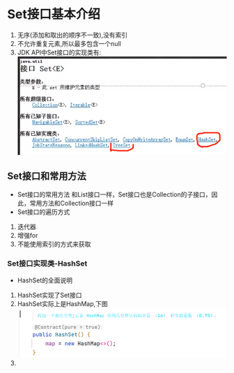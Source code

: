 # Set接口基本介绍

1. 无序(添加和取出的顺序不一致),没有索引
2. 不允许重复元素,所以最多包含一个null
3. JDK API中Set接口的实现类有:
   ![img.png](images/img_3.png)

## Set接口和常用方法

* Set接口的常用方法
  和List接口一样，Set接口也是Collection的子接口，因此，常用方法和Collection接口一样
* Set接口的遍历方式

1. 迭代器
2. 增强for
3. 不能使用索引的方式来获取

### Set接口实现类-HashSet
* HashSet的全面说明
1. HashSet实现了Set接口
2. HashSet实际上是HashMap,下图
![img_1.png](images/img_1.png)
3. 